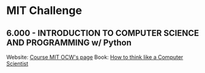 # MIT Challenge
## 6.000 - INTRODUCTION TO COMPUTER SCIENCE AND PROGRAMMING w/ Python
Website: [Course MIT OCW's page](https://ocw.mit.edu/courses/6-00-introduction-to-computer-science-and-programming-fall-2008/)
Book: [How to think like a Computer Scientist](https://www.greenteapress.com/thinkpython/html/index.html)
